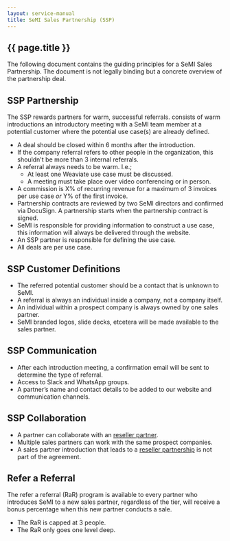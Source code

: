 ```yaml
---
layout: service-manual
title: SeMI Sales Partnership (SSP)
---
```


<article class="article container">

<div class="wrapper" markdown="1">

# {{ page.title }}

The following document contains the guiding principles for a SeMI Sales Partnership. The document is not legally binding but a concrete overview of the partnership deal.

## SSP Partnership

The SSP rewards partners for warm, successful referrals. consists of warm introductions an introductory meeting with a SeMI team member at a potential customer where the potential use case(s) are already defined.

- A deal should be closed within 6 months after the introduction.
- If the company referral refers to other people in the organization, this shouldn't be more than 3 internal referrals.
- A referral always needs to be warm. I.e.;
    - At least one Weaviate use case must be discussed.
    - A meeting must take place over video conferencing or in person.
- A commission is X% of recurring revenue for a maximum of 3 invoices per use case _or_ Y% of the first invoice.
- Partnership contracts are reviewed by two SeMI directors and confirmed via DocuSign. A partnership starts when the partnership contract is signed.
- SeMI is responsible for providing information to construct a use case, this information will always be delivered through the website.
- An SSP partner is responsible for defining the use case.
- All deals are per use case.

## SSP Customer Definitions

- The referred potential customer should be a contact that is unknown to SeMI.
- A referral is always an individual inside a company, not a company itself.
- An individual within a prospect company is always owned by one sales partner.
- SeMI branded logos, slide decks, etcetera will be made available to the sales partner.

## SSP Communication

- After each introduction meeting, a confirmation email will be sent to determine the type of referral.
- Access to Slack and WhatsApp groups.
- A partner’s name and contact details to be added to our website and communication channels.

## SSP Collaboration

- A partner can collaborate with an [reseller partner](./semi-reseller-partnership.html).
- Multiple sales partners can work with the same prospect companies.
- A sales partner introduction that leads to a [reseller partnership](./semi-reseller-partnership.html) is not part of the agreement.

## Refer a Referral

The refer a referral (RaR) program is available to every partner who introduces SeMI to a new sales partner, regardless of the tier, will receive a bonus percentage when this new partner conducts a sale.

- The RaR is capped at 3 people.
- The RaR only goes one level deep.

</div>

</article>
